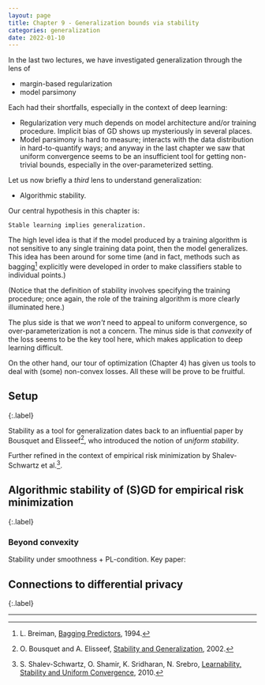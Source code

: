 ```yaml
---
layout: page
title: Chapter 9 - Generalization bounds via stability
categories: generalization
date: 2022-01-10
---
```


In the last two lectures, we have investigated generalization through the lens of

* margin-based regularization
* model parsimony

Each had their shortfalls, especially in the context of deep learning:

* Regularization very much depends on model architecture and/or training procedure. Implicit bias of GD shows up mysteriously in several places.
* Model parsimony is hard to measure; interacts with the data distribution in hard-to-quantify ways; and anyway in the last chapter we saw that uniform convergence seems to be an insufficient tool for getting non-trivial bounds, especially in the over-parameterized setting.

Let us now briefly a *third* lens to understand generalization:

* Algorithmic stability.

Our central hypothesis in this chapter is:

```
Stable learning implies generalization.
```

The high level idea is that if the model produced by a training algorithm is not sensitive to any single training data point, then the model generalizes. This idea has been around for some time (and in fact, methods such as bagging[^breiman] explicitly were developed in order to make classifiers stable to individual points.)

(Notice that the definition of stability involves specifying the training procedure; once again, the role of the training algorithm is more clearly illuminated here.)

The plus side is that we *won't* need to appeal to uniform convergence, so over-parameterization is not a concern. The minus side is that *convexity* of the loss seems to be the key tool here, which makes application to deep learning difficult.

On the other hand, our tour of optimization (Chapter 4) has given us tools to deal with (some) non-convex losses. All these will be prove to be fruitful.

## Setup
{:.label}

Stability as a tool for generalization dates back to an influential paper by Bousquet and Elisseef[^bousquet02], who introduced the notion of *uniform stability*.

Further refined in the context of empirical risk minimization by Shalev-Schwartz et al.[^ermstability].

## Algorithmic stability of (S)GD for empirical risk minimization
{:.label}

### Beyond convexity

Stability under smoothness + PL-condition. Key paper: 

## Connections to differential privacy
{:.label}



---

[^breiman]:
    L. Breiman, [Bagging Predictors](https://www.stat.berkeley.edu/~breiman/bagging.pdf), 1994.

[^bousquet02]:
    O. Bousquet and A. Elisseef, [Stability and Generalization](https://www.jmlr.org/papers/volume2/bousquet02a/bousquet02a.pdf), 2002.

[^ermstability]:
    S. Shalev-Schwartz, O. Shamir, K. Sridharan, N. Srebro, [Learnability, Stability and Uniform Convergence](https://jmlr.csail.mit.edu/papers/volume11/shalev-shwartz10a/shalev-shwartz10a.pdf), 2010.
